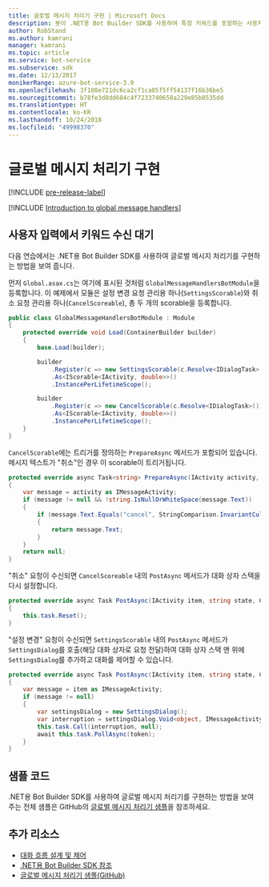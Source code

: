 ```yaml
---
title: 글로벌 메시지 처리기 구현 | Microsoft Docs
description: 봇이 .NET용 Bot Builder SDK를 사용하여 특정 키워드를 포함하는 사용자 입력을 수신 대기하고 처리하는 방법에 대해 알아봅니다.
author: RobStand
ms.author: kamrani
manager: kamrani
ms.topic: article
ms.service: bot-service
ms.subservice: sdk
ms.date: 12/13/2017
monikerRange: azure-bot-service-3.0
ms.openlocfilehash: 3f180e721dc6ca2cf1ca85f5ff54137f16b36be5
ms.sourcegitcommit: b78fe3d8dd604c4f7233740658a229e85b8535dd
ms.translationtype: HT
ms.contentlocale: ko-KR
ms.lasthandoff: 10/24/2018
ms.locfileid: "49998370"
---
```

# <a name="implement-global-message-handlers"></a>글로벌 메시지 처리기 구현

[!INCLUDE [pre-release-label](../includes/pre-release-label-v3.md)]

[!INCLUDE [Introduction to global message handlers](../includes/snippet-global-handlers-intro.md)]

## <a name="listen-for-keywords-in-user-input"></a>사용자 입력에서 키워드 수신 대기

다음 연습에서는 .NET용 Bot Builder SDK를 사용하여 글로벌 메시지 처리기를 구현하는 방법을 보여 줍니다.

먼저 `Global.asax.cs`는 여기에 표시된 것처럼 `GlobalMessageHandlersBotModule`을 등록합니다. 이 예제에서 모듈은 설정 변경 요청 관리용 하나(`SettingsScorable`)와 취소 요청 관리용 하나(`CancelScoreable`), 총 두 개의 scorable을 등록합니다.

```cs
public class GlobalMessageHandlersBotModule : Module
{
    protected override void Load(ContainerBuilder builder)
    {
        base.Load(builder);

        builder
            .Register(c => new SettingsScorable(c.Resolve<IDialogTask>()))
            .As<IScorable<IActivity, double>>()
            .InstancePerLifetimeScope();

        builder
            .Register(c => new CancelScorable(c.Resolve<IDialogTask>()))
            .As<IScorable<IActivity, double>>()
            .InstancePerLifetimeScope();
    }
}
```

`CancelScorable`에는 트리거를 정의하는 `PrepareAsync` 메서드가 포함되어 있습니다. 메시지 텍스트가 "취소"인 경우 이 scorable이 트리거됩니다.

```cs
protected override async Task<string> PrepareAsync(IActivity activity, CancellationToken token)
{
    var message = activity as IMessageActivity;
    if (message != null && !string.IsNullOrWhiteSpace(message.Text))
    {
        if (message.Text.Equals("cancel", StringComparison.InvariantCultureIgnoreCase))
        {
            return message.Text;
        }
    }
    return null;
}
```

"취소" 요청이 수신되면 `CancelScoreable` 내의 `PostAsync` 메서드가 대화 상자 스택을 다시 설정합니다. 

```cs
protected override async Task PostAsync(IActivity item, string state, CancellationToken token)
{
    this.task.Reset();
}
```

"설정 변경" 요청이 수신되면 `SettingsScorable` 내의 `PostAsync` 메서드가 `SettingsDialog`를 호출(해당 대화 상자로 요청 전달)하여 대화 상자 스택 맨 위에 `SettingsDialog`를 추가하고 대화를 제어할 수 있습니다.

```cs
protected override async Task PostAsync(IActivity item, string state, CancellationToken token)
{
    var message = item as IMessageActivity;
    if (message != null)
    {
        var settingsDialog = new SettingsDialog();
        var interruption = settingsDialog.Void<object, IMessageActivity>();
        this.task.Call(interruption, null);
        await this.task.PollAsync(token);
    }
}
```

## <a name="sample-code"></a>샘플 코드

.NET용 Bot Builder SDK를 사용하여 글로벌 메시지 처리기를 구현하는 방법을 보여 주는 전체 샘플은 GitHub의 <a href="https://github.com/Microsoft/BotBuilder-Samples/tree/master/CSharp/core-GlobalMessageHandlers" target="_blank">글로벌 메시지 처리기 샘플</a>을 참조하세요.

## <a name="additional-resources"></a>추가 리소스

- [대화 흐름 설계 및 제어](../bot-service-design-conversation-flow.md)
- <a href="/dotnet/api/?view=botbuilder-3.12.2.4" target="_blank">.NET용 Bot Builder SDK 참조</a>
- <a href="https://github.com/Microsoft/BotBuilder-Samples/tree/master/CSharp/core-GlobalMessageHandlers" target="_blank">글로벌 메시지 처리기 샘플(GitHub)</a>
